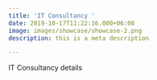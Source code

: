 ```yaml
---
title: 'IT Consultancy '
date: 2019-10-17T11:22:16.000+06:00
image: images/showcase/showcase-2.png
description: this is a meta description

---
```

IT Consultancy details
